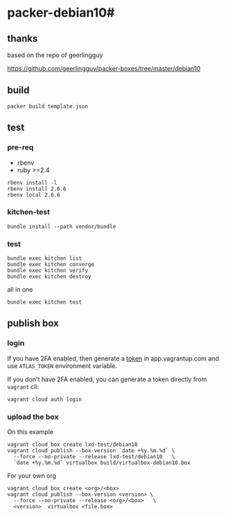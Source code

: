 # packer-debian10#

## thanks

based on the repo of geerlingguy

https://github.com/geerlingguy/packer-boxes/tree/master/debian10

## build

```
packer build template.json
```

## test

### pre-req

- rbenv
- ruby >=2.4

```
rbenv install -l
rbenv install 2.6.6
rbenv local 2.6.6
```

### kitchen-test

```
bundle install --path vendor/bundle
```

### test

```
bundle exec kitchen list
bundle exec kitchen converge
bundle exec kitchen verify
bundle exec kitchen destroy
```

all in one 

```
bundle exec kitchen test
```

## publish box

### login

If you have 2FA enabled, then generate a [token](https://app.vagrantup.com/settings/security) in app.vagrantup.com and use `ATLAS_TOKEN` environment variable.

If you don't have 2FA enabled, you can generate a token directly from `vagrant` cli:

```shell
vagrant cloud auth login
```

### upload the box

On this example

```
vagrant cloud box create lxd-test/debian10
vagrant cloud publish --box-version `date +%y.%m.%d` \
  --force --no-private --release lxd-test/debian10   \
  `date +%y.%m.%d` virtualbox build/virtualbox-debian10.box
```

For your own org

```
vagrant cloud box create <org>/<box>
vagrant cloud publish --box-version <version> \
  --force --no-private --release <org>/<box>   \
  <version>  virtualbox <file.box>
```

